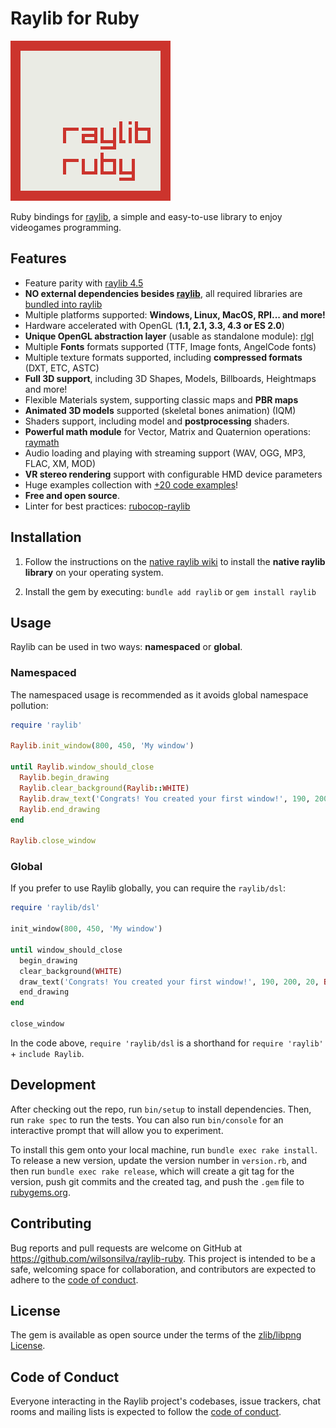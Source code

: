 # Raylib for Ruby

![raylib-ruby logo](.github/assets/raylib-ruby.png)

Ruby bindings for [raylib](https://www.raylib.com/), a simple and easy-to-use library to enjoy videogames programming.

## Features

- Feature parity with [raylib 4.5](https://github.com/raysan5/raylib/tree/4.5.0)
- **NO external dependencies besides [raylib](https://github.com/raysan5/raylib/tree/4.5.0)**, all required libraries are [bundled into raylib](https://github.com/raysan5/raylib/tree/master/src/external)
- Multiple platforms supported: **Windows, Linux, MacOS, RPI... and more!**
- Hardware accelerated with OpenGL (**1.1, 2.1, 3.3, 4.3 or ES 2.0**)
- **Unique OpenGL abstraction layer** (usable as standalone module): [rlgl](https://github.com/raysan5/raylib/blob/master/src/rlgl.h)
- Multiple **Fonts** formats supported (TTF, Image fonts, AngelCode fonts)
- Multiple texture formats supported, including **compressed formats** (DXT, ETC, ASTC)
- **Full 3D support**, including 3D Shapes, Models, Billboards, Heightmaps and more!
- Flexible Materials system, supporting classic maps and **PBR maps**
- **Animated 3D models** supported (skeletal bones animation) (IQM)
- Shaders support, including model and **postprocessing** shaders.
- **Powerful math module** for Vector, Matrix and Quaternion operations: [raymath](https://github.com/wilsonsilva/raylib-ruby/blob/main/lib/raylib/raymath/)
- Audio loading and playing with streaming support (WAV, OGG, MP3, FLAC, XM, MOD)
- **VR stereo rendering** support with configurable HMD device parameters
- Huge examples collection with [+20 code examples](https://github.com/wilsonsilva/raylib-ruby/tree/main/examples)!
- **Free and open source**.
- Linter for best practices: [rubocop-raylib](https://github.com/wilsonsilva/rubocop-raylib)

## Installation

1. Follow the instructions on the [native raylib wiki](https://github.com/raysan5/raylib#build-and-installation) to install the __native raylib library__ on your operating
system.

2. Install the gem by executing: `bundle add raylib` or `gem install raylib`

## Usage

Raylib can be used in two ways: __namespaced__ or __global__.

### Namespaced

The namespaced usage is recommended as it avoids global namespace pollution:

```ruby
require 'raylib'

Raylib.init_window(800, 450, 'My window')

until Raylib.window_should_close
  Raylib.begin_drawing
  Raylib.clear_background(Raylib::WHITE)
  Raylib.draw_text('Congrats! You created your first window!', 190, 200, 20, Raylib::BLACK)
  Raylib.end_drawing
end

Raylib.close_window
```

### Global

If you prefer to use Raylib globally, you can require the `raylib/dsl`:

```ruby
require 'raylib/dsl'

init_window(800, 450, 'My window')

until window_should_close
  begin_drawing
  clear_background(WHITE)
  draw_text('Congrats! You created your first window!', 190, 200, 20, BLACK)
  end_drawing
end

close_window
```

In the code above, `require 'raylib/dsl` is a shorthand for `require 'raylib'` + `include Raylib`.

## Development

After checking out the repo, run `bin/setup` to install dependencies. Then, run `rake spec` to run the tests. You can
also run `bin/console` for an interactive prompt that will allow you to experiment.

To install this gem onto your local machine, run `bundle exec rake install`. To release a new version, update the
version number in `version.rb`, and then run `bundle exec rake release`, which will create a git tag for the
version, push git commits and the created tag, and push the `.gem` file to [rubygems.org](https://rubygems.org).

## Contributing

Bug reports and pull requests are welcome on GitHub at https://github.com/wilsonsilva/raylib-ruby. This project is intended
to be a safe, welcoming space for collaboration, and contributors are expected to adhere to the
[code of conduct](https://github.com/wilsonsilva/raylib-ruby/blob/main/CODE_OF_CONDUCT.md).

## License

The gem is available as open source under the terms of the [zlib/libpng License](https://opensource.org/licenses/zlib).

## Code of Conduct

Everyone interacting in the Raylib project's codebases, issue trackers, chat rooms and mailing lists is expected to
follow the [code of conduct](https://github.com/wilsonsilva/raylib-ruby/blob/main/CODE_OF_CONDUCT.md).

